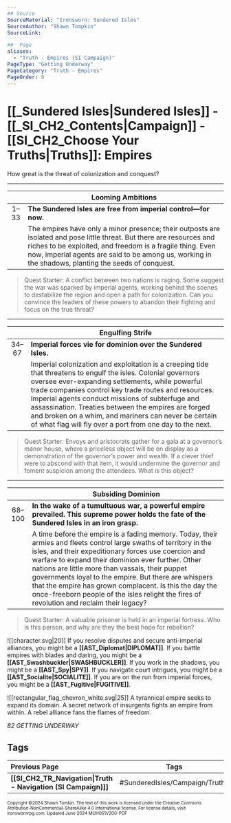 ```yaml
---
## Source
SourceMaterial: "Ironsworn: Sundered Isles"
SourceAuthor: "Shawn Tompkin"
SourceLink: 

##  Page
aliases: 
  - "Truth - Empires (SI Campaign)"
PageType: "Getting Underway"
PageCategory: "Truth - Empires"
PageOrder: 9
---
```

# [[_Sundered Isles|Sundered Isles]] - [[_SI_CH2_Contents|Campaign]] - [[SI_CH2_Choose Your Truths|Truths]]: Empires
How great is the threat of colonization and conquest?

---

|  | Looming Ambitions |
|:---:| --- |
| 1–33 | **The Sundered Isles are free from imperial control—for now.** |
|  | The empires have only a minor presence; their outposts are isolated and pose little threat. But there are resources and riches to be exploited, and freedom is a fragile thing. Even now, imperial agents are said to be among us, working in the shadows, planting the seeds of conquest. |

> Quest Starter: A conflict between two nations is raging. Some suggest the war was sparked by imperial agents, working behind the scenes to destabilize the region and open a path for colonization. Can you convince the leaders of these powers to abandon their fighting and focus on the true threat?

---

|  | Engulfing Strife |
|:---:| --- |
| 34–67 | **Imperial forces vie for dominion over the Sundered Isles.** |
|  | Imperial colonization and exploitation is a creeping tide that threatens to engulf the isles. Colonial governors oversee ever-expanding settlements, while powerful trade companies control key trade routes and resources. Imperial agents conduct missions of subterfuge and assassination. Treaties between the empires are forged and broken on a whim, and mariners can never be certain of what flag will fly over a port from one day to the next. |

> Quest Starter: Envoys and aristocrats gather for a gala at a governor’s manor house, where a priceless object will be on display as a demonstration of the governor’s power and wealth. If a clever thief were to abscond with that item, it would undermine the governor and foment suspicion among the attendees. What is this object?

---

|  | Subsiding Dominion |
|:---:| --- |
| 68–100 | **In the wake of a tumultuous war, a powerful empire prevailed. This supreme power holds the fate of the Sundered Isles in an iron grasp.** |
|  | A time before the empire is a fading memory. Today, their armies and fleets control large swaths of territory in the isles, and their expeditionary forces use coercion and warfare to expand their dominion ever further. Other nations are little more than vassals, their puppet governments loyal to the empire. But there are whispers that the empire has grown complacent. Is this the day the once-freeborn people of the isles relight the fires of revolution and reclaim their legacy? |

> Quest Starter: A valuable prisoner is held in an imperial fortress. Who is this person, and why are they the best hope for rebellion?

![[character.svg|20]] If you resolve disputes and secure anti-imperial alliances, you might be a **[[AST_Diplomat|DIPLOMAT]]**. If you battle empires with blades and daring, you might be a **[[AST_Swashbuckler|SWASHBUCKLER]]**. If you work in the shadows, you might be a **[[AST_Spy|SPY]]**. If you navigate court intrigues, you might be a **[[AST_Socialite|SOCIALITE]]**. If you are on the run from imperial forces, you might be a **[[AST_Fugitive|FUGITIVE]]**.

![[rectangular_flag_chevron_white.svg|25]] A tyrannical empire seeks to expand its domain. A secret network of insurgents fights an empire from within. A rebel alliance fans the flames of freedom.

*82 GETTING UNDERWAY*

## Tags

| Previous Page | Tags | Next Page |
| :--- | :---: | ---: |
| **[[SI_CH2_TR_Navigation\|Truth - Navigation (SI Campaign)]]** | #SunderedIsles/Campaign/Truths | **[[SI_CH2_TR_Piracy\|Truth - Piracy (SI Campaign)]]** |

<font size=-2>Copyright ©2024 Shawn Tomkin. The text of this work is licensed under the Creative Commons Attribution-NonCommercial-ShareAlike 4.0 International license. For license details, visit ironswornrpg.com. Updated June 2024 MUH051V200-PDF</font>
